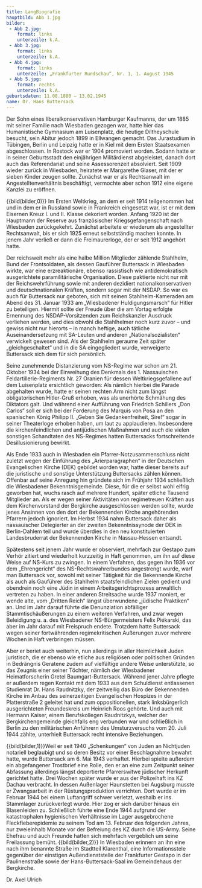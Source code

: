 ```yaml
---
title: LangBiografie
hauptbild: Abb 1.jpg
bilder:
 - Abb 2.jpg:
    format: links
    unterzeile: k.A.
 - Abb 3.jpg:
    format: links
    unterzeile: k.A.
 - Abb 4.jpg:
    format: links
    unterzeile: „Frankfurter Rundschau“, Nr. 1, 1. August 1945 
 - Abb 5.jpg:
    format: rechts
    unterzeile: k.A.
geburtsdaten: 11.08.1880 – 13.02.1945
name: Dr. Hans Buttersack
---
```

Der Sohn eines liberalkonservativen Hamburger Kaufmanns, der um 1885 mit
seiner Familie nach Wiesbaden gezogen war, hatte hier das Humanistische
Gymnasium am Luisenplatz, die heutige Diltheyschule besucht, sein Abitur
jedoch 1899 in Ellwangen gemacht. Das Jurastudium in Tübingen, Berlin
und Leipzig hatte er in Kiel mit dem Ersten Staatsexamen abgeschlossen.
In Rostock war er 1904 promoviert worden. Sodann hatte er in seiner
Geburtsstadt den einjährigen Militärdienst abgeleistet, danach dort auch
das Referendariat und seine Assessorenzeit absolviert. Seit 1909 wieder
zurück in Wiesbaden, heiratete er Margarethe Glaser, mit der er sieben
Kinder zeugen sollte. Zunächst war er als Rechtsanwalt im
Angestelltenverhältnis beschäftigt, vermochte aber schon 1912 eine
eigene Kanzlei zu eröffnen.

{{bild(bilder,0)}}
Im Ersten Weltkrieg, an dem er seit 1914 teilgenommen hat und in dem er
in Russland sowie in Frankreich eingesetzt war, ist er mit dem Eisernen
Kreuz I. und II. Klasse dekoriert worden. Anfang 1920 ist der Hauptmann
der Reserve aus französischer Kriegsgefangenschaft nach Wiesbaden
zurückgekehrt. Zunächst arbeitete er wiederum als angestellter
Rechtsanwalt, bis er sich 1925 erneut selbstständig machen konnte. In
jenem Jahr verließ er dann die Freimaurerloge, der er seit 1912 angehört
hatte.

Der reichsweit mehr als eine halbe Million Mitglieder zählende
Stahlhelm, Bund der Frontsoldaten, als dessen Gauführer Buttersack in
Wiesbaden wirkte, war eine erzreaktionäre, ebenso rassistisch wie
antidemokratisch ausgerichtete paramilitärische Organisation. Diese
paktierte nicht nur mit der Reichswehrführung sowie mit anderen
dezidiert nationalkonservativen und deutschnationalen Kräften, sondern
sogar mit der NSDAP. So war es auch für Buttersack nur geboten, sich mit
seinen Stahlhelm-Kameraden am Abend des 31. Januar 1933 am „Wiesbadener
Huldigungsmarsch“ für Hitler zu beteiligen. Hiermit sollte der Freude
über die am Vortag erfolgte Ernennung des NSDAP-Vorsitzenden zum
Reichskanzler Ausdruck verliehen werden, und dies obwohl die Stahlhelmer
noch kurz zuvor – und gewiss nicht nur hierorts – in manch heftige, auch
tätliche Auseinandersetzung mit SA-Leuten und anderen
„Nationalsozialisten“ verwickelt gewesen sind. Als der Stahlhelm geraume
Zeit später „gleichgeschaltet“ und in die SA eingegliedert wurde,
verweigerte Buttersack sich dem für sich persönlich.

Seine zunehmende Distanzierung vom NS-Regime war schon am 21. Oktober
1934 bei der Einweihung des Denkmals des 1. Nassauischen
Feldartillerie-Regiments Nr. 27 Oranien für dessen Weltkriegsgefallene
auf dem Luisenplatz ersichtlich geworden: Als nämlich hierbei die Parade
abgehalten wurde, hatte er seinen rechten Arm nicht zum längst
obligatorischen Hitler-Gruß erhoben, was als unerhörte Schmähung des
Diktators galt. Und während einer Aufführung von Friedrich Schillers
„Don Carlos“ soll er sich bei der Forderung des Marquis von Posa an den
spanischen König Philipp II. „Geben Sie Gedankenfreiheit, Sire!“ sogar
in seiner Theaterloge erhoben haben, um laut zu applaudieren.
Insbesondere die kirchenfeindlichen und antijüdischen Maßnahmen und auch
die vielen sonstigen Schandtaten des NS-Regimes hatten Buttersacks
fortschreitende Desillusionierung bewirkt.

Als Ende 1933 auch in Wiesbaden ein Pfarrer-Notzusammenschluss nicht
zuletzt wegen der Einführung des „Arierparagraphen“ in der Deutschen
Evangelischen Kirche (DEK) gebildet worden war, hatte dieser bereits auf
die juristische und sonstige Unterstützung Buttersacks zählen können.
Offenbar auf seine Anregung hin gründete sich im Frühjahr 1934
schließlich die Wiesbadener Bekenntnisgemeinde. Diese, für die er selbst
wohl eifrig geworben hat, wuchs rasch auf mehrere Hundert, später
etliche Tausend Mitglieder an. Als er wegen seiner Aktivitäten von
regimetreuen Kräften aus dem Kirchenvorstand der Bergkirche
ausgeschlossen werden sollte, wurde jenes Ansinnen von den dort der
Bekennenden Kirche angehörenden Pfarrern jedoch ignoriert. Im Herbst
1934 nahm Buttersack daher als nassauischer Delegierter an der zweiten
Bekenntnissynode der DEK in Berlin-Dahlem teil und wurde überdies in den
neu konstituierten Landesbruderrat der Bekennenden Kirche in
Nassau-Hessen entsandt.

Spätestens seit jenem Jahr wurde er observiert, mehrfach zur Gestapo zum
Verhör zitiert und wiederholt kurzzeitig in Haft genommen, um ihn auf
diese Weise auf NS-Kurs zu zwingen. In einem Verfahren, das gegen ihn
1936 vor dem „Ehrengericht“ des NS-Rechtswahrerbundes angestrengt wurde,
warf man Buttersack vor, sowohl mit seiner Tätigkeit für die Bekennende
Kirche als auch als Gauführer des Stahlhelm staatsfeindlichen Zielen
gedient und obendrein noch eine Jüdin in einem Arbeitsgerichtsprozess
anwaltlich vertreten zu haben. In einer anderen Streitsache wurde 1937
moniert, er wende alte, vom „Dritten Reich“ längst überwundene „jüdische
Praktiken“ an. Und im Jahr darauf führte die Denunziation abfälliger
Stammtischäußerungen zu einem weiteren Verfahren, und zwar wegen
Beleidigung u. a. des Wiesbadener NS-Bürgermeisters Felix Piékarski, das
aber im Jahr darauf mit Freispruch endete. Trotzdem hatte Buttersack
wegen seiner fortwährenden regimekritischen Äußerungen zuvor mehrere
Wochen in Haft verbringen müssen.

Aber er beriet auch weiterhin, nun allerdings in aller Heimlichkeit
Juden juristisch, die er ebenso wie etliche aus religiösen oder
politischen Gründen in Bedrängnis Geratene zudem auf vielfältige andere
Weise unterstützte, so das Zeugnis einer seiner Töchter, nämlich der
Wiesbadener Heimatforscherin Gretel Baumgart-Buttersack. Während jener
Jahre pflegte er außerdem regen Kontakt mit dem 1933 aus dem Schuldienst
entlassenen Studienrat Dr. Hans Raudnitzky, der zeitweilig das Büro der
Bekennenden Kirche im Anbau des seinerzeitigen Evangelischen Hospizes in
der Platterstraße 2 geleitet hat und zum oppositionellen, stark
linksbürgerlich ausgerichteten Freundeskreis um Heinrich Roos gehörte.
Und auch mit Hermann Kaiser, einem Berufskollegen Raudnitzkys, welcher
der Bergkirchengemeinde gleichfalls eng verbunden war und schließlich in
Berlin zu den militärischen Anführern des Umsturzversuchs vom 20. Juli
1944 zählte, unterhielt Buttersack recht intensive Beziehungen.

{{bild(bilder,1)}}Weil er seit 1940 „Schenkungen“ von Juden an Nichtjuden notariell
beglaubigt und so deren Besitz vor einer Beschlagnahme bewahrt hatte,
wurde Buttersack am 6. Mai 1943 verhaftet. Hierbei spielte außerdem ein
abgefangener Trostbrief eine Rolle, den er an eine zum Zeitpunkt seiner
Abfassung allerdings längst deportierte Pfarrerswitwe jüdischer Herkunft
gerichtet hatte. Drei Wochen später wurde er aus der Polizeihaft ins KZ
Dachau verbracht. In dessen Außenlager Haunstetten bei Augsburg musste
er Zwangsarbeit in der Rüstungsproduktion verrichten. Dort wurde er im
Februar 1944 bei einem Luftangriff schwer verletzt, weshalb er ins
Stammlager zurückverlegt wurde. Hier zog er sich darüber hinaus ein
Blasenleiden zu. Schließlich führte eine Ende 1944 aufgrund der
katastrophalen hygienischen Verhältnisse im Lager ausgebrochene
Fleckfieberepidemie zu seinem Tod am 13. Februar des folgenden Jahres,
nur zweieinhalb Monate vor der Befreiung des KZ durch die US-Army. Seine
Ehefrau und auch Freunde hatten sich mehrfach vergeblich um seine
Freilassung bemüht.
{{bild(bilder,2)}}
In Wiesbaden erinnern an ihn eine nach ihm benannte Straße im Stadtteil
Klarenthal, eine Informationsstele gegenüber der einstigen
Außendienststelle der Frankfurter Gestapo in der Paulinenstraße sowie
der Hans-Buttersack-Saal im Gemeindehaus der Bergkirche.

Dr. Axel Ulrich
